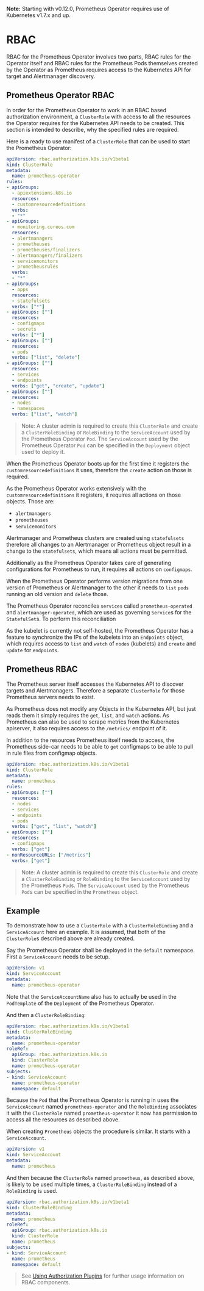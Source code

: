 <br>
<div class="alert alert-info" role="alert">
    <i class="fa fa-exclamation-triangle"></i><b> Note:</b> Starting with v0.12.0, Prometheus Operator requires use of Kubernetes v1.7.x and up.
</div>

# RBAC

RBAC for the Prometheus Operator involves two parts, RBAC rules for the Operator itself and RBAC rules for the Prometheus Pods themselves created by the Operator as Prometheus requires access to the Kubernetes API for target and Alertmanager discovery.

## Prometheus Operator RBAC

In order for the Prometheus Operator to work in an RBAC based authorization environment, a `ClusterRole` with access to all the resources the Operator requires for the Kubernetes API needs to be created. This section is intended to describe, why the specified rules are required.

Here is a ready to use manifest of a `ClusterRole` that can be used to start the Prometheus Operator:

[embedmd]:# (../example/rbac/prometheus-operator/prometheus-operator-cluster-role.yaml)
```yaml
apiVersion: rbac.authorization.k8s.io/v1beta1
kind: ClusterRole
metadata:
  name: prometheus-operator
rules:
- apiGroups:
  - apiextensions.k8s.io
  resources:
  - customresourcedefinitions
  verbs:
  - "*"
- apiGroups:
  - monitoring.coreos.com
  resources:
  - alertmanagers
  - prometheuses
  - prometheuses/finalizers
  - alertmanagers/finalizers
  - servicemonitors
  - prometheusrules
  verbs:
  - "*"
- apiGroups:
  - apps
  resources:
  - statefulsets
  verbs: ["*"]
- apiGroups: [""]
  resources:
  - configmaps
  - secrets
  verbs: ["*"]
- apiGroups: [""]
  resources:
  - pods
  verbs: ["list", "delete"]
- apiGroups: [""]
  resources:
  - services
  - endpoints
  verbs: ["get", "create", "update"]
- apiGroups: [""]
  resources:
  - nodes
  - namespaces
  verbs: ["list", "watch"]
```

> Note: A cluster admin is required to create this `ClusterRole` and create a `ClusterRoleBinding` or `RoleBinding` to the `ServiceAccount` used by the Prometheus Operator `Pod`. The `ServiceAccount` used by the Prometheus Operator `Pod` can be specified in the `Deployment` object used to deploy it.

When the Prometheus Operator boots up for the first time it registers the `customresourcedefinitions` it uses, therefore the `create` action on those is required.

As the Prometheus Operator works extensively with the `customresourcedefinitions` it registers, it requires all actions on those objects. Those are:

* `alertmanagers`
* `prometheuses`
* `servicemonitors`

Alertmanager and Prometheus clusters are created using `statefulsets` therefore all changes to an Alertmanager or Prometheus object result in a change to the `statefulsets`, which means all actions must be permitted.

Additionally as the Prometheus Operator takes care of generating configurations for Prometheus to run, it requires all actions on `configmaps`.

When the Prometheus Operator performs version migrations from one version of Prometheus or Alertmanager to the other it needs to `list` `pods` running an old version and `delete` those.

The Prometheus Operator reconciles `services` called `prometheus-operated` and `alertmanager-operated`, which are used as governing `Service`s for the `StatefulSet`s. To perform this reconciliation

As the kubelet is currently not self-hosted, the Prometheus Operator has a feature to synchronize the IPs of the kubelets into an `Endpoints` object, which requires access to `list` and `watch` of `nodes` (kubelets) and `create` and `update` for `endpoints`.

## Prometheus RBAC

The Prometheus server itself accesses the Kubernetes API to discover targets and Alertmanagers. Therefore a separate `ClusterRole` for those Prometheus servers needs to exist.

As Prometheus does not modify any Objects in the Kubernetes API, but just reads them it simply requires the `get`, `list`, and `watch` actions. As Prometheus can also be used to scrape metrics from the Kubernetes apiserver, it also requires access to the `/metrics/` endpoint of it.

In addition to the resources Prometheus itself needs to access, the Prometheus side-car needs to be able to `get` configmaps to be able to pull in rule files from configmap objects.

[embedmd]:# (../example/rbac/prometheus/prometheus-cluster-role.yaml)
```yaml
apiVersion: rbac.authorization.k8s.io/v1beta1
kind: ClusterRole
metadata:
  name: prometheus
rules:
- apiGroups: [""]
  resources:
  - nodes
  - services
  - endpoints
  - pods
  verbs: ["get", "list", "watch"]
- apiGroups: [""]
  resources:
  - configmaps
  verbs: ["get"]
- nonResourceURLs: ["/metrics"]
  verbs: ["get"]
```

> Note: A cluster admin is required to create this `ClusterRole` and create a `ClusterRoleBinding` or `RoleBinding` to the `ServiceAccount` used by the Prometheus `Pod`s.  The `ServiceAccount` used by the Prometheus `Pod`s can be specified in the `Prometheus` object.

## Example

To demonstrate how to use a `ClusterRole` with a `ClusterRoleBinding` and a `ServiceAccount` here an example. It is assumed, that both of the `ClusterRole`s described above are already created.

Say the Prometheus Operator shall be deployed in the `default` namespace. First a `ServiceAccount` needs to be setup.

[embedmd]:# (../example/rbac/prometheus-operator/prometheus-operator-service-account.yaml)
```yaml
apiVersion: v1
kind: ServiceAccount
metadata:
  name: prometheus-operator
```

Note that the `ServiceAccountName` also has to actually be used in the `PodTemplate` of the `Deployment` of the Prometheus Operator.

And then a `ClusterRoleBinding`:

[embedmd]:# (../example/rbac/prometheus-operator/prometheus-operator-cluster-role-binding.yaml)
```yaml
apiVersion: rbac.authorization.k8s.io/v1beta1
kind: ClusterRoleBinding
metadata:
  name: prometheus-operator
roleRef:
  apiGroup: rbac.authorization.k8s.io
  kind: ClusterRole
  name: prometheus-operator
subjects:
- kind: ServiceAccount
  name: prometheus-operator
  namespace: default
```

Because the `Pod` that the Prometheus Operator is running in uses the `ServiceAccount` named `prometheus-operator` and the `RoleBinding` associates it with the `ClusterRole` named `prometheus-operator` it now has permission to access all the resources as described above.

When creating `Prometheus` objects the procedure is similar. It starts with a `ServiceAccount`.

[embedmd]:# (../example/rbac/prometheus/prometheus-service-account.yaml)
```yaml
apiVersion: v1
kind: ServiceAccount
metadata:
  name: prometheus
```

And then because the `ClusterRole` named `prometheus`, as described above, is likely to be used multiple times, a `ClusterRoleBinding` instead of a `RoleBinding` is used.

[embedmd]:# (../example/rbac/prometheus/prometheus-cluster-role-binding.yaml)
```yaml
apiVersion: rbac.authorization.k8s.io/v1beta1
kind: ClusterRoleBinding
metadata:
  name: prometheus
roleRef:
  apiGroup: rbac.authorization.k8s.io
  kind: ClusterRole
  name: prometheus
subjects:
- kind: ServiceAccount
  name: prometheus
  namespace: default
```

> See [Using Authorization Plugins](https://kubernetes.io/docs/admin/authorization/) for further usage information on RBAC components.
